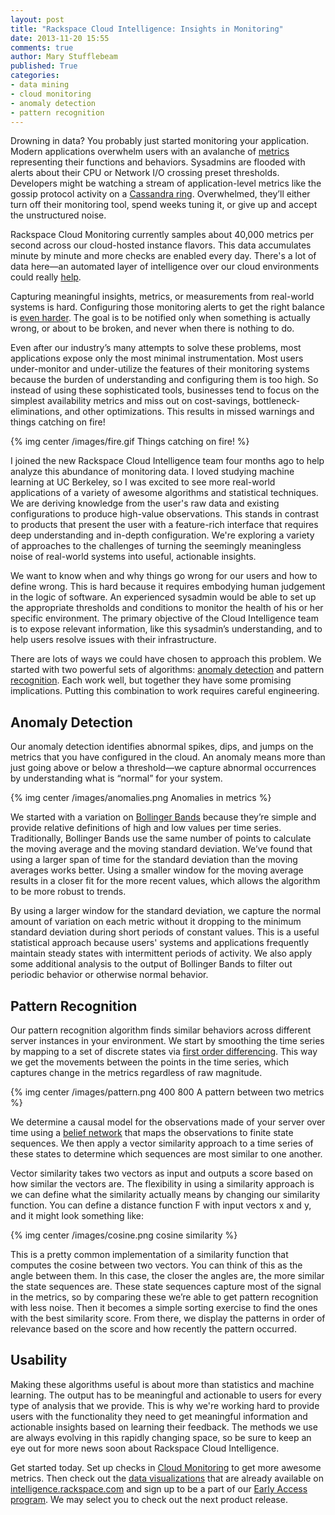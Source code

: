 ```yaml
---
layout: post
title: "Rackspace Cloud Intelligence: Insights in Monitoring"
date: 2013-11-20 15:55
comments: true
author: Mary Stufflebeam
published: True
categories:
- data mining
- cloud monitoring
- anomaly detection
- pattern recognition
---
```


Drowning in data? You probably just started monitoring your application.
Modern applications overwhelm users with an avalanche of [metrics][1]
representing their functions and behaviors. Sysadmins are flooded with alerts
about their CPU or Network I/O crossing preset thresholds. Developers might be
watching a stream of application-level metrics like the gossip protocol activity
on a [Cassandra ring][2]. Overwhelmed, they’ll either turn off their
monitoring tool, spend weeks tuning it, or give up and accept the
unstructured noise.

Rackspace Cloud Monitoring currently samples about 40,000 metrics per second
across our cloud-hosted instance flavors. This data accumulates minute by
minute and more checks are enabled every day. There's a lot of data here—an
automated layer of intelligence over our cloud environments could really
[help][3].

<!--more-->

Capturing meaningful insights, metrics, or measurements from real-world
systems is hard. Configuring those monitoring alerts to get the right
balance is [even harder][4]. The goal is to be notified only when something
is actually wrong, or about to be broken, and never when there is nothing to do.

Even after our industry’s many attempts to solve these problems, most
applications expose only the most minimal instrumentation. Most users
under-monitor and under-utilize the features of their monitoring systems
because the burden of understanding and configuring them is too high. So
instead of using these sophisticated tools, businesses tend to focus on the
simplest availability metrics and miss out on cost-savings,
bottleneck-eliminations, and other optimizations. This results in missed
warnings and things catching on fire!

{% img center /images/fire.gif Things catching on fire! %}

I joined the new Rackspace Cloud Intelligence team four months ago to help
analyze this abundance of monitoring data. I loved studying machine learning
at UC Berkeley, so I was excited to see more real-world applications of a
variety of awesome algorithms and statistical techniques. We are deriving
knowledge from the user's raw data and existing configurations to produce
high-value observations. This stands in contrast to products that present the
user with a feature-rich interface that requires deep understanding and
in-depth configuration. We're exploring a variety of approaches to the
challenges of turning the seemingly meaningless noise of real-world systems
into useful, actionable insights.

We want to know when and why things go wrong for our users and how to define
wrong. This is hard because it requires embodying human judgement in the
logic of software. An experienced sysadmin would be able to set up the
appropriate thresholds and conditions to monitor the health of his or her
specific environment. The primary objective of the Cloud Intelligence team
is to expose relevant information, like this sysadmin’s understanding, and to
help users resolve issues with their infrastructure.

There are lots of ways we could have chosen to approach this problem. We
started with two powerful sets of algorithms: [anomaly detection][5] and
pattern [recognition][6]. Each work well, but together they have some
promising implications. Putting this combination to work requires
careful engineering.

Anomaly Detection
-----------------

Our anomaly detection identifies abnormal spikes, dips, and jumps on the
metrics that you have configured in the cloud. An anomaly means more than
just going above or below a threshold—we capture abnormal occurrences by
understanding what is “normal” for your system.

{% img center /images/anomalies.png Anomalies in metrics %}

We started with a variation on [Bollinger Bands][7] because they’re simple
and provide relative definitions of high and low values per time series.
Traditionally, Bollinger Bands use the same number of points to calculate
the moving average and the moving standard deviation. We’ve found that using
a larger span of time for the standard deviation than the moving averages
works better. Using a smaller window for the moving average results in a
closer fit for the more recent values, which allows the algorithm to be more
robust to trends.

By using a larger window for the standard deviation, we capture the normal
amount of variation on each metric without it dropping to the minimum
standard deviation during short periods of constant values. This is a useful
statistical approach because users' systems and applications frequently
maintain steady states with intermittent periods of activity. We also apply
some additional analysis to the output of Bollinger Bands to filter out
periodic behavior or otherwise normal behavior.

Pattern Recognition
-------------------

Our pattern recognition algorithm finds similar behaviors across different
server instances in your environment. We start by smoothing the time series
by mapping to a set of discrete states via [first order differencing][8].
This way we get the movements between the points in the time series, which
captures change in the metrics regardless of raw magnitude.

{% img center /images/pattern.png 400 800 A pattern between two metrics %}

We determine a causal model for the observations made of your server over
time using a [belief network][9] that maps the observations to finite state
sequences. We then apply a vector similarity approach to a time series of
these states to determine which sequences are most similar to one another.

Vector similarity takes two vectors as input and outputs a score based on how
similar the vectors are. The flexibility in using a similarity approach is we
can define what the similarity actually means by changing our similarity
function. You can define a distance function F with input vectors x and y,
and it might look something like:

{% img center /images/cosine.png cosine similarity %}

This is a pretty common implementation of a similarity function that computes
the cosine between two vectors. You can think of this as the angle between
them. In this case, the closer the angles are, the more similar the state
sequences are. These state sequences capture most of the signal in the
metrics, so by comparing these we’re able to get pattern recognition with
less noise. Then it becomes a simple sorting exercise to find the ones with
the best similarity score. From there, we display the patterns in order of
relevance based on the score and how recently the pattern occurred.

Usability
---------

Making these algorithms useful is about more than statistics and machine
learning. The output has to be meaningful and actionable to users for every
type of analysis that we provide. This is why we're working hard to provide
users with the functionality they need to get meaningful information and
actionable insights based on learning their feedback. The methods we use
are always evolving in this rapidly changing space, so be sure to keep an
eye out for more news soon about Rackspace Cloud Intelligence.

Get started today. Set up checks in
<a href="https://mycloud.rackspace.com/">Cloud Monitoring</a> to get more
awesome metrics. Then check out the
<a href="http://www.rackspace.com/blog/get-more-from-your-data-with-rackspace-cloud-intelligence/">data visualizations</a>
that are already available on <a href="https://intelligence.rackspace.com/login?next=%2Fexplore">intelligence.rackspace.com</a> and
sign up to be a part of our <a href="https://www.surveymonkey.com/s/CloudIntelligence-EAList">Early Access program</a>.
We may select you to check out the next product release.


[1]: https://blog.twitter.com/2013/observability-at-twitter
[2]: http://www.datastax.com/docs/1.0/operations/monitoring
[3]: http://basho.com/monitoring-distributed-systems-new-approaches/
[4]: http://theoryandlogic.com/post/5890089120/the-ideal-monitoring-service
[5]: http://www.cs.umn.edu/tech_reports_upload/tr2007/07-017.pdf
[6]: http://www.cs.rit.edu/~rlaz/prec20092/slides/Overview.pdf
[7]: http://www.bollingerbands.com/
[8]: https://www.economics.utoronto.ca/osborne/MathTutorial/FODF.HTM
[9]: http://www.aiai.ed.ac.uk/links/bn.html